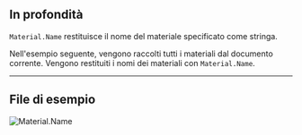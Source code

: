 ## In profondità
`Material.Name` restituisce il nome del materiale specificato come stringa.

Nell'esempio seguente, vengono raccolti tutti i materiali dal documento corrente. Vengono restituiti i nomi dei materiali con `Material.Name`.
___
## File di esempio

![Material.Name](./Revit.Elements.Material.Name_img.jpg)
